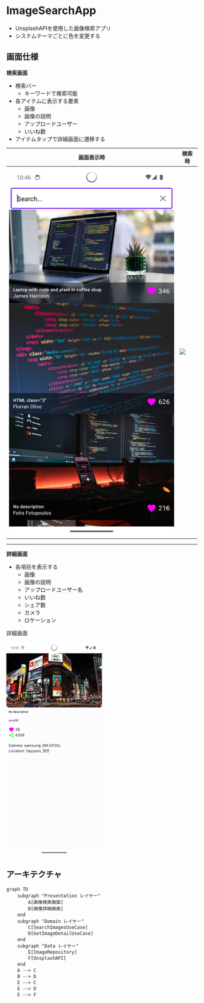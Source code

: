 # ImageSearchApp

- UnsplashAPIを使用した画像検索アプリ
- システムテーマごとに色を変更する

## 画面仕様

**検索画面**

- 検索バー
    - キーワードで検索可能
- 各アイテムに表示する要素
    - 画像
    - 画像の説明
    - アップロードユーザー
    - いいね数
- アイテムタップで詳細画面に遷移する

 画面表示時                      | 検索時                      
----------------------------|--------------------------
 ![](readmefiles/画面表示時.png) | ![](readmefiles/検索時.png) 

---

**詳細画面**

- 各項目を表示する
    - 画像
    - 画像の説明
    - アップロードユーザー名
    - いいね数
    - シェア数
    - カメラ
    - ロケーション

詳細画面

<img width="50%" src="readmefiles/詳細画面.png">

## アーキテクチャ

```mermaid
graph TD
    subgraph "Presentation レイヤー"
        A[画像検索画面]
        B[画像詳細画面]
    end
    subgraph "Domain レイヤー"
        C[SearchImagesUseCase]
        D[GetImageDetailUseCase]
    end
    subgraph "Data レイヤー"
        E[ImageRepository]
        F[UnsplashAPI]
    end
    A --> C
    B --> D
    E --> C
    E --> D
    E --> F
```
